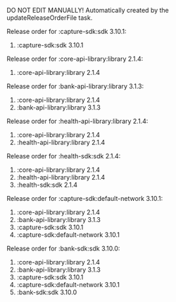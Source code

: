 DO NOT EDIT MANUALLY!
Automatically created by the updateReleaseOrderFile task.

Release order for :capture-sdk:sdk 3.10.1:
 1. :capture-sdk:sdk 3.10.1

Release order for :core-api-library:library 2.1.4:
 1. :core-api-library:library 2.1.4

Release order for :bank-api-library:library 3.1.3:
 1. :core-api-library:library 2.1.4
 2. :bank-api-library:library 3.1.3

Release order for :health-api-library:library 2.1.4:
 1. :core-api-library:library 2.1.4
 2. :health-api-library:library 2.1.4

Release order for :health-sdk:sdk 2.1.4:
 1. :core-api-library:library 2.1.4
 2. :health-api-library:library 2.1.4
 3. :health-sdk:sdk 2.1.4

Release order for :capture-sdk:default-network 3.10.1:
 1. :core-api-library:library 2.1.4
 2. :bank-api-library:library 3.1.3
 3. :capture-sdk:sdk 3.10.1
 4. :capture-sdk:default-network 3.10.1

Release order for :bank-sdk:sdk 3.10.0:
 1. :core-api-library:library 2.1.4
 2. :bank-api-library:library 3.1.3
 3. :capture-sdk:sdk 3.10.1
 4. :capture-sdk:default-network 3.10.1
 5. :bank-sdk:sdk 3.10.0

